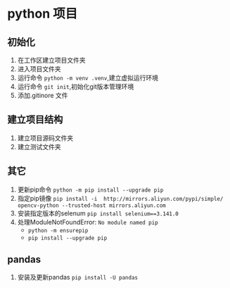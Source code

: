 # python 项目

## 初始化

1. 在工作区建立项目文件夹
2. 进入项目文件夹
3. 运行命令 ``python -m venv .venv``,建立虚拟运行环境
4. 运行命令 ``git init``,初始化git版本管理环境
5. 添加.gitinore 文件

## 建立项目结构

1. 建立项目源码文件夹
2. 建立测试文件夹

## 其它

1. 更新pip命令 ``python -m pip install --upgrade pip``
2. 指定pip镜像 ``pip install -i  http://mirrors.aliyun.com/pypi/simple/ opencv-python --trusted-host mirrors.aliyun.com``
3. 安装指定版本的selenum ``pip install selenium==3.141.0``
4. 处理ModuleNotFoundError: ``No module named pip``
    - ``python -m ensurepip``
    - ``pip install --upgrade pip``

## pandas

1. 安装及更新pandas  ``pip install -U pandas``
